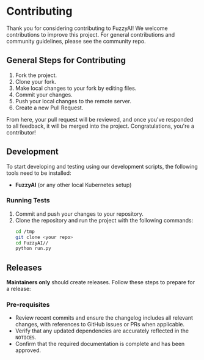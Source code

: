 # Contributing

Thank you for considering contributing to FuzzyAI! We welcome contributions to improve this project. For general contributions and community guidelines, please see the community repo.

## General Steps for Contributing

1. Fork the project.  
2. Clone your fork.  
3. Make local changes to your fork by editing files.  
4. Commit your changes.  
5. Push your local changes to the remote server.  
6. Create a new Pull Request.  

From here, your pull request will be reviewed, and once you've responded to all feedback, it will be merged into the project. Congratulations, you're a contributor!

## Development

To start developing and testing using our development scripts, the following tools need to be installed:

- **FuzzyAI** (or any other local Kubernetes setup)

### Running Tests

1. Commit and push your changes to your repository.  
2. Clone the repository and run the project with the following commands:  
   ```bash
   cd /tmp
   git clone <your repo>
   cd FuzzyAI//
   python run.py
   ```

## Releases

**Maintainers only** should create releases. Follow these steps to prepare for a release:

### Pre-requisites

- Review recent commits and ensure the changelog includes all relevant changes, with references to GitHub issues or PRs when applicable.  
- Verify that any updated dependencies are accurately reflected in the `NOTICES`.  
- Confirm that the required documentation is complete and has been approved.  
